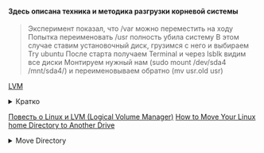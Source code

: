 #### Здесь описана техника и методика разгрузки корневой системы
> Эксперимент показал, что /var можно переместить на ходу
> Попытка переименовать /usr полность убила систему
> В этом случае ставим установочный диск, грузимся с него и выбираем Try ubuntu
> После старта получаем Terminal и через lsblk видим все диски
> Монтируем нужный нам (sudo mount /dev/sda4 /mnt/sda4/) и переименовываем обратно (mv usr.old usr)

[LVM](https://habr.com/ru/articles/67283/)

<details><summary><h8>Кратко</h8></summary>
  
Желательно внести с корневого раздела такие папки как /usr /var /tmp /home, чтобы не дефрагментировать лишний раз корневой раздел и ни в коем случае его не переполнить.  

root@ws:# lvcreate -n usr -L10G ws # здесь мы создаём раздел с именем «usr», размером 10Gb  

по аналогии делаем то же для /var, /tmp, /home:  

root@ws:# lvcreate -n var -L10G ws  
root@ws:# lvcreate -n tmp -L2G ws  
root@ws:# lvcreate -n home -L500G ws  

неплохо было бы сделать раздел подкачки:  
root@ws:# lvcreate -n swap -L2G ws  
root@ws:# mkswap -L swap /dev/ws/swap  
root@ws:# swapon /dev/ws/swap  

Самое главное и самый большой минус LVM — он не читается grub'ом поэтому раздел /boot должен находиться вне LVM на отдельном разделе жёсткого диска, иначе система не загрузится.

</details>

[Повесть о Linux и LVM (Logical Volume Manager)](http://xgu.ru/wiki/LVM)
[How to Move Your Linux home Directory to Another Drive](https://www.howtogeek.com/442101/how-to-move-your-linux-home-directory-to-another-hard-drive/)

<details><summary><h8>Move Directory</h8></summary>

#### Перечень дисков
```bash
$ sudo fdisk -l

Disk /dev/sdb: 50 GiB, 53687091200 bytes, 104857600 sectors
```
#### Информация о новом диске
```bash
$ sudo fdisk /dev/sdb

Command (m for help): p
Disk /dev/sdb: 50 GiB, 53687091200 bytes, 104857600 sectors
```
#### Создание раздела
```bash
Command (m for help): n
Select (default p): p
Partition number (1-4, default 1): 1
First sector (2048-104857599, default 2048): 
Last sector, +/-sectors or +/-size{K,M,G,T,P} (2048-104857599, default 104857599): 

Created a new partition 1 of type 'Linux' and of size 50 GiB.

Command (m for help): w
The partition table has been altered.
```
#### Проверка созданного раздела
```bash
~$ sudo fdisk /dev/sdb
Command (m for help): p
Disk /dev/sdb: 50 GiB, 53687091200 bytes, 104857600 sectors

Device     Boot Start       End   Sectors Size Id Type
/dev/sdb1        2048 104857599 104855552  50G 83 Linux

Command (m for help): q
```
#### Создаем файловую систему на разделе диска
```bash
~$ sudo mkfs -t ext4 /dev/sdb1

mke2fs 1.46.5 (30-Dec-2021)
Creating filesystem with 13106944 4k blocks and 3276800 inodes
Filesystem UUID: 7b2343af-d73d-459c-809e-28ea3d2b1a4f
```
#### Монтирование диска
```bash
sudo mount /dev/sdb1 /mnt
cd /mnt
sudo rm -rf lost+found
```
#### Копирование директорий
> На примере /home

```bash
sudo cp -rp /home/* /mnt
sudo mv /home /home.orig
sudo mkdir /home
```
```bash
cd /
sudo umount /dev/sdb1
sudo mount /dev/sdb1 /home/
df /dev/sdb1
```
#### Редактирование fstab
```bash
sudo cp /etc/fstab /etc/fstab.orig
sudo nano /etc/fstab
```
* Type the name of the partition (/dev/sdb1) at the start of the line, and then press Tab.
* Type the mount point (/home) and press Tab.
* Type the filesystem description (ext4) and press Tab.
* Type (defaults) for the mount options, and press Tab.
* Type the digit (0) for the filesystem dump option, and press Tab.
* Type the digit (0) for the filesystem check option.

```bash
sudo reboot now
```
#### Вариант перемещения через симлинк
stop services, rename the old data and copy the data from the old to the new location:
```bash
# as root
sudo mv /var /var.old
sudo mkdir /mnt/sdc1/var
sudo cp -a /var.old/* /mnt/sdc1/var/
```
create a symlink
```bash
sudo ln -s /mnt/sdc1/var/ /var
```
reboot
```bash
sudo reboot now
```
if all works well: 
```bash
sudo rm -rf /var.old
```
  
</details>









































